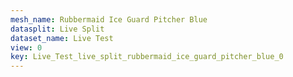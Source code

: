 ```yaml
---
mesh_name: Rubbermaid Ice Guard Pitcher Blue
datasplit: Live Split
dataset_name: Live Test
view: 0
key: Live_Test_live_split_rubbermaid_ice_guard_pitcher_blue_0
---
```

